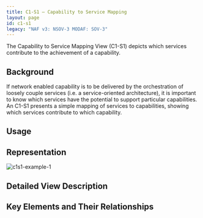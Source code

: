 ```yaml
---
title: C1-S1 – Capability to Service Mapping
layout: page
id: c1-s1
legacy: "NAF v3: NSOV-3 MODAF: SOV-3"
---
```



The Capability to Service Mapping View (C1-S1) depicts which services
contribute to the achievement of a capability.

## Background

If network enabled capability is to be delivered by the orchestration of
loosely couple services (i.e. a service-oriented architecture), it is
important to know which services have the potential to support
particular capabilities. An C1-S1 presents a simple mapping of services
to capabilities, showing which services contribute to which capability.

## Usage

## Representation

![c1s1-example-1](http://nafdocs.org/wp-content/uploads/2013/06/c1s1-example-1.png)

## Detailed View Description

## Key Elements and Their Relationships




